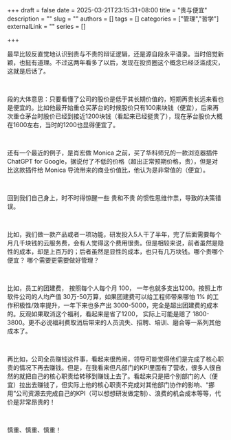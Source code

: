 +++
draft = false
date = 2025-03-21T23:15:31+08:00
title = "贵与便宜"
description = ""
slug = ""
authors = []
tags = []
categories = ["管理","哲学"]
externalLink = ""
series = []

+++

最早比较反直觉地认识到贵与不贵的辩证逻辑，还是源自段永平语录。当时倍觉新颖，也挺有道理。不过这两年看多了以后，发现在投资圈这个概念已经泛滥成灾，这就是后话了。

</br>

段的大体意思：只要看懂了公司的股价是低于其长期价值的，短期再贵长远来看也是便宜的。比如他最开始重仓买茅台的时候股价只有100来块钱（便宜），后来再次重仓茅台时股价已经到接近1200块钱（看起来已经挺贵了），现在茅台股价大概在1600左右，当时的1200也显得便宜了。

</br>

还有一个最近的例子，是肖宏做 Monica 之前，买了华科师兄的一款浏览器插件 ChatGPT for Google，据说付了不低的价格（超出正常预期价格，贵），但是对比这款插件给 Monica 导流带来的商业价值比，他认为是非常值的（便宜）。

</br>

回到我们自己身上，时不时得惊醒一些 贵和不贵 的惯性思维作祟，导致的决策错误。

</br>

比如，我们做一款产品或者一项功能，研发投入5人干了半年，完了后面需要每个月几千块钱的云服务费，会有人觉得这个费用很贵。但是相较来说，前者虽然是隐性的成本，却是上百万的；后者虽然是显性的成本，也只有几万块钱。哪个贵哪个便宜？ 哪个需要更需要做好管理？

</br>

比如，员工的团建费， 按照每个人每个月 100， 一年也就多支出1200。按照上市软件公司的人均产值 30万-50万算，如果团建费可以给工程师带来哪怕 1% 的工作积极性/效率提升，一年下来也多产出 3000-5000，完全是超出团建费的成本的。反观如果取消这个福利，看起来是省了1200， 实际上可能是赔了 1800-3800。更不必说福利费取消后带来的人员流失、招聘、培训、磨合等一系列其他成本了。

</br>

再比如，公司全员赚钱这件事，看起来很热闹，领导可能觉得他们是完成了核心职责的情况下再去赚钱。但是，在我看来但凡部门的KPI里面有了营收，很多人很自然的就把自己的核心职责给转移到赚钱上去了。看起来只是把个别部门的人（便宜）拉出去赚钱了，但实际上他的核心职责不完成对其他部门协作的影响、“挪用”公司资源去完成自己的KPI（可以想想研发做定制）、浪费的机会成本等等，代价是非常昂贵的！

</br>

慎重、慎重、慎重！
